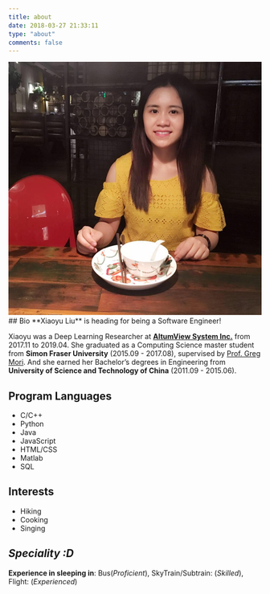 ```yaml
---
title: about
date: 2018-03-27 21:33:11
type: "about"
comments: false
---
```

<link rel="stylesheet" type="text/css" href="image.css">
<center>
    <img src="../uploads/xiaoyu.jpg">
</center>
## Bio
**Xiaoyu Liu** is heading for being a Software Engineer!

Xiaoyu was a Deep Learning Researcher at [**AltumView System Inc.**][1] from 2017.11 to 2019.04. She graduated as a Computing Science master student from **Simon Fraser University** (2015.09 - 2017.08), supervised by [Prof. Greg Mori](https://www.cs.sfu.ca/~mori/). And she earned her Bachelor’s degrees in Engineering from **University of Science and Technology of China** (2011.09 - 2015.06). 

## Program Languages
- C/C++
- Python
- Java
- JavaScript
- HTML/CSS
- Matlab
- SQL

## Interests
- Hiking
- Cooking
- Singing

## *Speciality :D*

**Experience in sleeping in**: Bus(*Proficient*), SkyTrain/Subtrain: (*Skilled*), Flight: (*Experienced*)

[1]: http://www.altumview.com/
